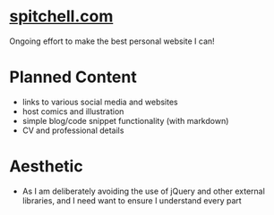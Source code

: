 # [spitchell.com](http:\\spitchell.com)

Ongoing effort to make the best personal website I can!

# Planned Content

* links to various social media and websites
* host comics and illustration
* simple blog/code snippet functionality (with markdown)
* CV and professional details

# Aesthetic

* As I am deliberately avoiding the use of jQuery and other external libraries, and I need want to ensure I understand every part
